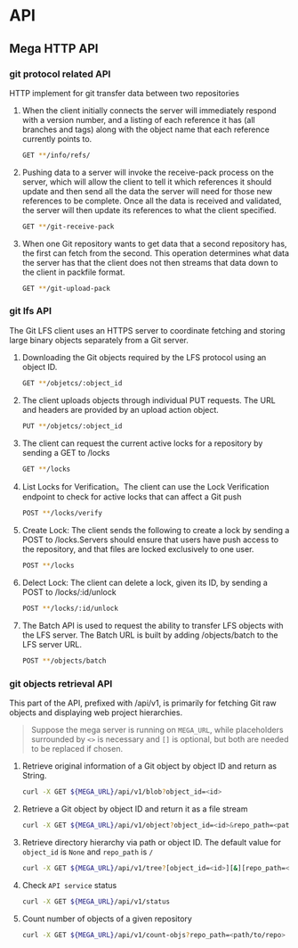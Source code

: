 # API

## Mega HTTP API

### git protocol related API

HTTP implement for git transfer data between two repositories

1. When the client initially connects the server will immediately respond with a version number, and a listing of each reference it has (all branches and tags) along with the object name that each reference currently points to.

    ```bash
    GET **/info/refs/
    ```

2. Pushing data to a server will invoke the receive-pack process on the server, which will allow the client to tell it which references it should update and then send all the data the server will need for those new references to be complete. Once all the data is received and validated, the server will then update its references to what the client specified.

    ```bash
    GET **/git-receive-pack
    ```

3. When one Git repository wants to get data that a second repository has, the first can fetch from the second. This operation determines what data the server has that the client does not then streams that data down to the client in packfile format.

    ```bash
    GET **/git-upload-pack
    ```

### git lfs API

The Git LFS client uses an HTTPS server to coordinate fetching and storing large binary objects separately from a Git server.

1. Downloading the Git objects required by the LFS protocol using an object ID.

    ```bash
    GET **/objetcs/:object_id
    ```

2. The client uploads objects through individual PUT requests. The URL and headers are provided by an upload action object.

    ```bash
    PUT **/objetcs/:object_id
    ```

3. The client can request the current active locks for a repository by sending a GET to /locks

    ```bash
    GET **/locks
    ```

4. List Locks for Verification。The client can use the Lock Verification endpoint to check for active locks that can affect a Git push

    ```bash
    POST **/locks/verify
    ```

5. Create Lock: The client sends the following to create a lock by sending a POST to /locks.Servers should ensure that users have push access to the repository, and that files are locked exclusively to one user.

    ```bash
    POST **/locks
    ```

6. Delect Lock: The client can delete a lock, given its ID, by sending a POST to /locks/:id/unlock

    ```bash
    POST **/locks/:id/unlock
    ```

7. The Batch API is used to request the ability to transfer LFS objects with the LFS server. The Batch URL is built by adding /objects/batch to the LFS server URL.

    ```bash
    POST **/objects/batch
    ```

### git objects retrieval API

This part of the API, prefixed with /api/v1, is primarily for fetching Git raw objects and displaying web project hierarchies.

> Suppose the mega server is running on `MEGA_URL`, while placeholders surrounded by `<>` is necessary and `[]` is optional, but both are needed to be replaced if chosen.

1. Retrieve original information of a Git object by object ID and return as String.

    ```bash
    curl -X GET ${MEGA_URL}/api/v1/blob?object_id=<id>
    ```

2. Retrieve a Git object by object ID and return it as a file stream
   
    ```bash
    curl -X GET ${MEGA_URL}/api/v1/object?object_id=<id>&repo_path=<path/to/repo>
    ```

3. Retrieve directory hierarchy via path or object ID. The default value for `object_id` is `None` and `repo_path` is `/`
   
    ```bash
    curl -X GET ${MEGA_URL}/api/v1/tree?[object_id=<id>][&][repo_path=<path/to/repo>]
    ```

4. Check `API service` status

    ```bash
    curl -X GET ${MEGA_URL}/api/v1/status
    ```

5. Count number of objects of a given repository

    ```bash
    curl -X GET ${MEGA_URL}/api/v1/count-objs?repo_path=<path/to/repo>
    ```
